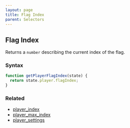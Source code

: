 ```yaml
---
layout: page
title: Flag Index
parent: Selectors
---
```


## Flag Index

Returns a `number` describing the current index of the flag.

### Syntax

```js
function getPlayerFlagIndex(state) {
  return state.player.flagIndex;
}
```

### Related

- [player_index](./player_index.md)
- [player_max_index](./player_max_index.md)
- [player_settings](./player_settings.md)
